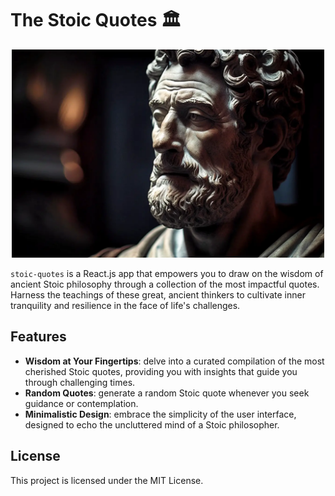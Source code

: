 # The Stoic Quotes 🏛️

  <div style="text-align: center;">
    <img src="./public/sculpture.jpg" width="500" alt="Centered Image">
  </div>

`stoic-quotes` is a React.js app that empowers you to draw on the wisdom of ancient Stoic philosophy through a collection of the most impactful quotes. Harness the teachings of these great, ancient thinkers to cultivate inner tranquility and resilience in the face of life's challenges.

## Features

- **Wisdom at Your Fingertips**: delve into a curated compilation of the most cherished Stoic quotes, providing you with insights that guide you through challenging times.
- **Random Quotes**: generate a random Stoic quote whenever you seek guidance or contemplation.
- **Minimalistic Design**: embrace the simplicity of the user interface, designed to echo the uncluttered mind of a Stoic philosopher.

## License

This project is licensed under the MIT License.

